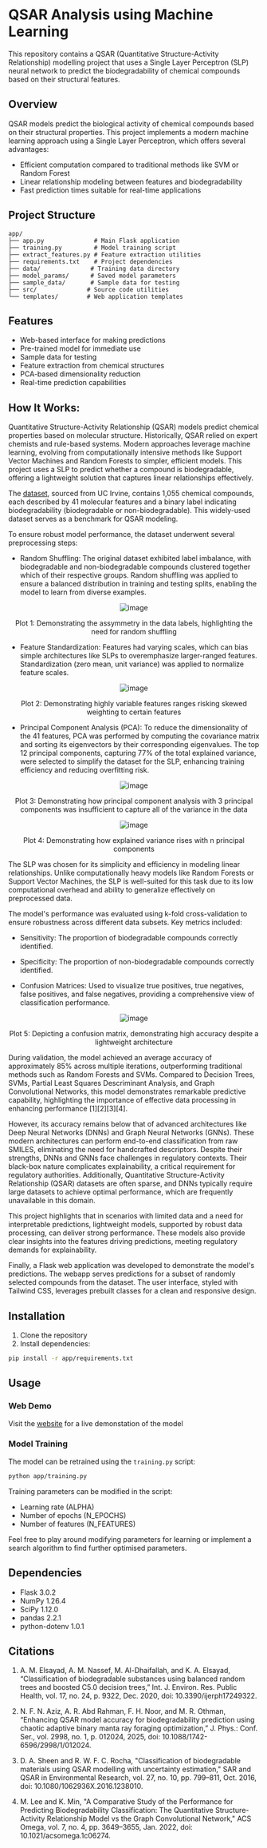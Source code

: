 # QSAR Analysis using Machine Learning

This repository contains a QSAR (Quantitative Structure-Activity Relationship) modelling project that uses a Single Layer Perceptron (SLP) neural network to predict the biodegradability of chemical compounds based on their structural features.

## Overview

QSAR models predict the biological activity of chemical compounds based on their structural properties. This project implements a modern machine learning approach using a Single Layer Perceptron, which offers several advantages:
- Efficient computation compared to traditional methods like SVM or Random Forest
- Linear relationship modeling between features and biodegradability
- Fast prediction times suitable for real-time applications

## Project Structure

```
app/
├── app.py              # Main Flask application
├── training.py         # Model training script
├── extract_features.py # Feature extraction utilities
├── requirements.txt    # Project dependencies
├── data/              # Training data directory
├── model_params/      # Saved model parameters
├── sample_data/       # Sample data for testing
├── src/              # Source code utilities
└── templates/        # Web application templates
```

## Features

- Web-based interface for making predictions
- Pre-trained model for immediate use
- Sample data for testing
- Feature extraction from chemical structures
- PCA-based dimensionality reduction
- Real-time prediction capabilities

## How It Works:

Quantitative Structure-Activity Relationship (QSAR) models predict chemical properties based on molecular structure. Historically, QSAR relied on expert chemists and rule-based systems. Modern approaches leverage machine learning, evolving from computationally intensive methods like Support Vector Machines and Random Forests to simpler, efficient models. This project uses a SLP to predict whether a compound is biodegradable, offering a lightweight solution that captures linear relationships effectively.

The [dataset](https://archive.ics.uci.edu/dataset/254/qsar+biodegradation), sourced from UC Irvine, contains 1,055 chemical compounds, each described by 41 molecular features and a binary label indicating biodegradability (biodegradable or non-biodegradable). This widely-used dataset serves as a benchmark for QSAR modeling.

To ensure robust model performance, the dataset underwent several preprocessing steps:

- Random Shuffling: The original dataset exhibited label imbalance, with biodegradable and non-biodegradable compounds clustered together which of their respective groups. Random shuffling was applied to ensure a balanced distribution in training and testing splits, enabling the model to learn from diverse examples.

<div style="text-align: center;">

![image](readme_resources/asymmetry_data_labels.png)
  
Plot 1: Demonstrating the assymmetry in the data labels, highlighting the need for random shuffling

</div>

- Feature Standardization: Features had varying scales, which can bias simple architectures like SLPs to overemphasize larger-ranged features. Standardization (zero mean, unit variance) was applied to normalize feature scales.

<div style="text-align: center;">

![image](readme_resources/asymmetry_feature_scaling.png)
  
Plot 2: Demonstrating highly variable features ranges risking skewed weighting to certain features

</div>

- Principal Component Analysis (PCA): To reduce the dimensionality of the 41 features, PCA was performed by computing the covariance matrix and sorting its eigenvectors by their corresponding eigenvalues. The top 12 principal components, capturing 77% of the total explained variance, were selected to simplify the dataset for the SLP, enhancing training efficiency and reducing overfitting risk.

<div style="text-align: center;">

![image](readme_resources/qsar_data_3_pc.png)
  
Plot 3: Demonstrating how principal component analysis with 3 principal components was insufficient to capture all of the variance in the data
  
![image](readme_resources/total_explained_variance.png)
  
Plot 4: Demonstrating how explained variance rises with n principal components

</div>

The SLP was chosen for its simplicity and efficiency in modeling linear relationships. Unlike computationally heavy models like Random Forests or Support Vector Machines, the SLP is well-suited for this task due to its low computational overhead and ability to generalize effectively on preprocessed data.

The model's performance was evaluated using k-fold cross-validation to ensure robustness across different data subsets. Key metrics included:

- Sensitivity: The proportion of biodegradable compounds correctly identified.

- Specificity: The proportion of non-biodegradable compounds correctly identified.

- Confusion Matrices: Used to visualize true positives, true negatives, false positives, and false negatives, providing a comprehensive view of classification performance.

<div style="text-align: center;">

![image](readme_resources/testing_confusion_matrix_kth_fold2.png)
  
Plot 5: Depicting a confusion matrix, demonstrating high accuracy despite a lightweight architecture
</div>

During validation, the model achieved an average accuracy of approximately 85% across multiple iterations, outperforming traditional methods such as Random Forests and SVMs. Compared to Decision Trees, SVMs, Partial Least Squares Descriminant Analysis, and Graph Convolutional Networks, this model demonstrates remarkable predictive capability, highlighting the importance of effective data processing in enhancing performance [1][2][3][4].

However, its accuracy remains below that of advanced architectures like Deep Neural Networks (DNNs) and Graph Neural Networks (GNNs). These modern architectures can perform end-to-end classification from raw SMILES, eliminating the need for handcrafted descriptors. Despite their strengths, DNNs and GNNs face challenges in regulatory contexts. Their black-box nature complicates explainability, a critical requirement for regulatory authorities. Additionally, Quantitative Structure-Activity Relationship (QSAR) datasets are often sparse, and DNNs typically require large datasets to achieve optimal performance, which are frequently unavailable in this domain.

This project highlights that in scenarios with limited data and a need for interpretable predictions, lightweight models, supported by robust data processing, can deliver strong performance. These models also provide clear insights into the features driving predictions, meeting regulatory demands for explainability.

Finally, a Flask web application was developed to demonstrate the model's predictions. The webapp serves predictions for a subset of randomly selected compounds from the dataset. The user interface, styled with Tailwind CSS, leverages prebuilt classes for a clean and responsive design. 

## Installation

1. Clone the repository
2. Install dependencies:
```bash
pip install -r app/requirements.txt
```

## Usage

### Web Demo

Visit the [website]() for a live demonstation of the model

### Model Training

The model can be retrained using the `training.py` script:

```bash
python app/training.py
```

Training parameters can be modified in the script:
- Learning rate (ALPHA)
- Number of epochs (N_EPOCHS)
- Number of features (N_FEATURES)

Feel free to play around modifying parameters for learning or implement a search algorithm to find further optimised parameters.

## Dependencies

- Flask 3.0.2
- NumPy 1.26.4
- SciPy 1.12.0
- pandas 2.2.1
- python-dotenv 1.0.1

## Citations

1. A. M. Elsayad, A. M. Nassef, M. Al-Dhaifallah, and K. A. Elsayad, “Classification of biodegradable substances using balanced random trees and boosted C5.0 decision trees,” Int. J. Environ. Res. Public Health, vol. 17, no. 24, p. 9322, Dec. 2020, doi: 10.3390/ijerph17249322.

2. N. F. N. Aziz, A. R. Abd Rahman, F. H. Noor, and M. R. Othman, “Enhancing QSAR model accuracy for biodegradability prediction using chaotic adaptive binary manta ray foraging optimization,” J. Phys.: Conf. Ser., vol. 2998, no. 1, p. 012024, 2025, doi: 10.1088/1742-6596/2998/1/012024.

3. D. A. Sheen and R. W. F. C. Rocha, "Classification of biodegradable materials using QSAR modelling with uncertainty estimation," SAR and QSAR in Environmental Research, vol. 27, no. 10, pp. 799–811, Oct. 2016, doi: 10.1080/1062936X.2016.1238010.

4. M. Lee and K. Min, "A Comparative Study of the Performance for Predicting Biodegradability Classification: The Quantitative Structure-Activity Relationship Model vs the Graph Convolutional Network," ACS Omega, vol. 7, no. 4, pp. 3649–3655, Jan. 2022, doi: 10.1021/acsomega.1c06274.
